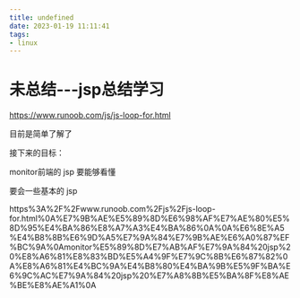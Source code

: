 ```yaml
---
title: undefined
date: 2023-01-19 11:11:41
tags:
- linux
---
```


# 未总结---jsp总结学习

https://www.runoob.com/js/js-loop-for.html

目前是简单了解了

接下来的目标：

monitor前端的 jsp 要能够看懂

要会一些基本的 jsp

https%3A%2F%2Fwww.runoob.com%2Fjs%2Fjs-loop-for.html%0A%E7%9B%AE%E5%89%8D%E6%98%AF%E7%AE%80%E5%8D%95%E4%BA%86%E8%A7%A3%E4%BA%86%0A%0A%E6%8E%A5%E4%B8%8B%E6%9D%A5%E7%9A%84%E7%9B%AE%E6%A0%87%EF%BC%9A%0Amonitor%E5%89%8D%E7%AB%AF%E7%9A%84%20jsp%20%E8%A6%81%E8%83%BD%E5%A4%9F%E7%9C%8B%E6%87%82%0A%E8%A6%81%E4%BC%9A%E4%B8%80%E4%BA%9B%E5%9F%BA%E6%9C%AC%E7%9A%84%20jsp%20%E7%A8%8B%E5%BA%8F%E8%AE%BE%E8%AE%A1%0A
